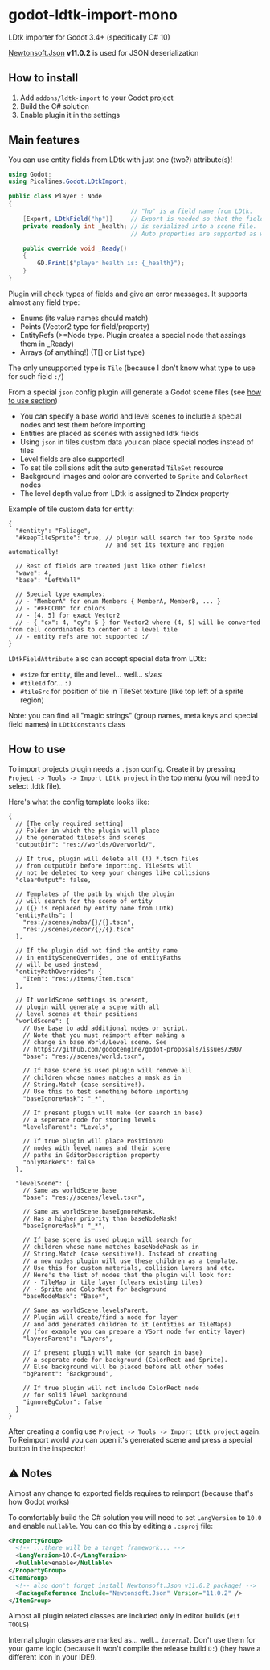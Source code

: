 # godot-ldtk-import-mono

LDtk importer for Godot 3.4+ (specifically C# 10)

[Newtonsoft.Json](https://www.newtonsoft.com/json) **v11.0.2** is used for JSON deserialization

## How to install

1. Add `addons/ldtk-import` to your Godot project
2. Build the C# solution
3. Enable plugin it in the settings

## Main features

You can use entity fields from LDtk with just one (two?) attribute(s)!

```csharp
using Godot;
using Picalines.Godot.LDtkImport;

public class Player : Node
{
                                  // "hp" is a field name from LDtk.
    [Export, LDtkField("hp")]     // Export is needed so that the field
    private readonly int _health; // is serialized into a scene file.
                                  // Auto properties are supported as well!

    public override void _Ready()
    {
        GD.Print($"player health is: {_health}");
    }
}
```

Plugin will check types of fields and give an error messages. It supports almost any field type:
 * Enums (its value names should match)
 * Points (Vector2 type for field/property)
 * EntityRefs (>=Node type. Plugin creates a special node that assings them in _Ready)
 * Arrays (of anything!) (T[] or List<T> type)

The only unsupported type is `Tile` (because I don't know what type to use for such field `:/`)

From a special `json` config plugin will generate a Godot scene files (see [how to use section](#how-to-use))
 * You can specify a base world and level scenes to include a special nodes and test them before importing
 * Entities are placed as scenes with assigned ldtk fields
 * Using `json` in tiles custom data you can place special nodes instead of tiles
 * Level fields are also supported!
 * To set tile collisions edit the auto generated `TileSet` resource
 * Background images and color are converted to `Sprite` and `ColorRect` nodes
 * The level depth value from LDtk is assigned to ZIndex property

Example of tile custom data for entity:
```json5
{
  "#entity": "Foliage",
  "#keepTileSprite": true, // plugin will search for top Sprite node
                           // and set its texture and region automatically!

  // Rest of fields are treated just like other fields!
  "wave": 4,
  "base": "LeftWall"

  // Special type examples:
  // - "MemberA" for enum Members { MemberA, MemberB, ... }
  // - "#FFCC00" for colors
  // - [4, 5] for exact Vector2
  // - { "cx": 4, "cy": 5 } for Vector2 where (4, 5) will be converted from cell coordinates to center of a level tile
  // - entity refs are not supported :/
}
```

`LDtkFieldAttribute` also can accept special data from LDtk:
 * `#size` for entity, tile and level... well... *sizes*
 * `#tileId` for... `:)`
 * `#tileSrc` for position of tile in TileSet texture (like top left of a sprite region)

Note: you can find all "magic strings" (group names, meta keys and special field names) in `LDtkConstants` class

## How to use

To import projects plugin needs a `.json` config. Create it by pressing `Project -> Tools -> Import LDtk project` in the top menu (you will need to select .ldtk file).

Here's what the config template looks like:
```json5
{
  // [The only required setting]
  // Folder in which the plugin will place
  // the generated tilesets and scenes
  "outputDir": "res://worlds/Overworld/",

  // If true, plugin will delete all (!) *.tscn files
  // from outputDir before importing. TileSets will
  // not be deleted to keep your changes like collisions
  "clearOutput": false,

  // Templates of the path by which the plugin
  // will search for the scene of entity
  // ({} is replaced by entity name from LDtk)
  "entityPaths": [
    "res://scenes/mobs/{}/{}.tscn",
    "res://scenes/decor/{}/{}.tscn"
  ],

  // If the plugin did not find the entity name
  // in entitySceneOverrides, one of entityPaths
  // will be used instead
  "entityPathOverrides": {
    "Item": "res://items/Item.tscn"
  },

  // If worldScene settings is present,
  // plugin will generate a scene with all
  // level scenes at their positions
  "worldScene": {
    // Use base to add additional nodes or script.
    // Note that you must reimport after making a
    // change in base World/Level scene. See
    // https://github.com/godotengine/godot-proposals/issues/3907
    "base": "res://scenes/world.tscn",

    // If base scene is used plugin will remove all
    // children whose names matches a mask as in
    // String.Match (case sensitive!).
    // Use this to test something before importing
    "baseIgnoreMask": "_*",

    // If present plugin will make (or search in base)
    // a seperate node for storing levels
    "levelsParent": "Levels",

    // If true plugin will place Position2D
    // nodes with level names and their scene
    // paths in EditorDescription property
    "onlyMarkers": false
  },

  "levelScene": {
    // Same as worldScene.base
    "base": "res://scenes/level.tscn",

    // Same as worldScene.baseIgnoreMask.
    // Has a higher priority than baseNodeMask!
    "baseIgnoreMask": "_*",

    // If base scene is used plugin will search for
    // children whose name matches baseNodeMask as in
    // String.Match (case sensitive!). Instead of creating
    // a new nodes plugin will use these children as a template.
    // Use this for custom materials, collision layers and etc.
    // Here's the list of nodes that the plugin will look for:
    // - TileMap in tile layer (clears existing tiles)
    // - Sprite and ColorRect for background
    "baseNodeMask": "Base*",

    // Same as worldScene.levelsParent.
    // Plugin will create/find a node for layer
    // and add generated children to it (entities or TileMaps)
    // (for example you can prepare a YSort node for entity layer)
    "layersParent": "Layers",

    // If present plugin will make (or search in base)
    // a seperate node for background (ColorRect and Sprite).
    // Else background will be placed before all other nodes
    "bgParent": "Background",

    // If true plugin will not include ColorRect node
    // for solid level background
    "ignoreBgColor": false
  }
}
```

After creating a config use `Project -> Tools -> Import LDtk project` again. To Reimport world you can open it's generated scene and press a special button in the inspector!

## ⚠ Notes

Almost any change to exported fields requires to reimport (because that's how Godot works)

To comfortably build the C# solution you will need to set `LangVersion` to `10.0` and enable `nullable`. You can do this by editing a `.csproj` file:

```xml
<PropertyGroup>
  <!-- ...there will be a target framework... -->
  <LangVersion>10.0</LangVersion>
  <Nullable>enable</Nullable>
</PropertyGroup>
<ItemGroup>
  <!-- also don't forget install Newtonsoft.Json v11.0.2 package! -->
  <PackageReference Include="Newtonsoft.Json" Version="11.0.2" />
</ItemGroup>
```

Almost all plugin related classes are included only in editor builds (`#if TOOLS`)

Internal plugin classes are marked as... well... *`internal`*. Don't use them for your game logic (because it won't compile the release build `D:`) (they have a different icon in your IDE!).
